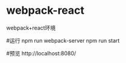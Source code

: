 # webpack-react
webpack+react环境

#运行
npm run webpack-server
npm run start

#预览
http://localhost:8080/
